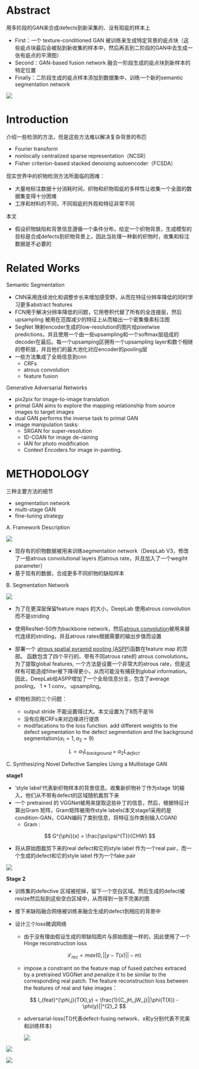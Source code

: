 # Abstract

用多阶段的GAN来合成defects到新采集的、没有瑕疵的样本上

- First：一个 texture-conditioned GAN 被训练来生成特定背景的疵点块（这些疵点块最后会被贴到新收集的样本中，然后再丢到二阶段的GAN中去生成一张有疵点的平滑图）
- Second：GAN-based fusion network 融合一阶段生成的疵点块到新样本的特定位置
- Finally：二阶段生成的疵点样本添加到数据集中，训练一个新的semantic segmentation network

![](./img/Defect_Samples.png)

# Introduction

介绍一些检测的方法，但是这些方法难以解决复杂背景的布匹

- Fourier transform
- nonlocally centralized sparse representation（NCSR）
- Fisher criterion-based stacked denoising autoencoder（FCSDA）

现实世界中的织物检测方法所面临的困难：

- 大量地标注数据十分消耗时间，织物和织物瑕疵的多样性让收集一个全面的数据集变得十分困难
- 工序和材料的不同，不同瑕疵的外观和特征非常不同

本文

- 假设织物缺陷和背景信息遵循一个条件分布，给定一个织物背景，生成模型的目标是合成defects到织物背景上，因此当处理一种新的织物时，收集和标注数据是不必要的



# Related Works

Semantic Segmentation

- CNN采用连续池化和调整步长来增加感受野，从而在特征分辨率降低的同时学习更多abstract features
- FCN用于解决分辨率降低的问题，它用卷积代替了所有的全连接层，然后upsampling 被用在范围减少的特征上从而输出一个密集像素标注图
- SegNet 映射encoder生成的low-resolution的图片给pixelwise predictions，并且使用一个由一些upsampling和一个softmax层组成的decoder在最后。每一个upsamping区拥有一个upsampling layer和数个相继的卷积层，并且他们的最大池化对应encoder的pooling层
- 一些方法集成了全局信息到cnn
  - CRFs
  - atrous convolution
  - feature fusion

Generative Adversarial Networks

- pix2pix for image-to-image translation
- primal GAN aims to explore the mapping relationship from source images to target images
- dual GAN performs the inverse task to primal GAN
- image manipulation tasks:
  - SRGAN for super-resolution
  - ID-CGAN for image de-raining
  - IAN  for photo modification
  - Context Encoders  for image in-painting.

# METHODOLOGY

三种主要方法的细节

- segmentation network
- multi-stage GAN
- fine-tuning strategy



A. Framework Description

![](img/architecture.png)

- 现存有的织物数据被用来训练segmentation network（DeepLab V3，修改了一些atrous convolutional layers 的atrous rate，并且加入了一个wegiht parameter）
- 基于现有的数据，合成更多不同织物的缺陷样本



B. Segmentation Network

![](img/DeepLab.png)

- 为了在更深层保留feature maps 的大小，DeepLab 使用atrous convolution 而不是striding
- 使用ResNet-50作为backbone network，然后[atrous convolution](https://mp.weixin.qq.com/s/3bMvVYiXc7LulNoXw5duqA)被用来替代连续的striding，并且atrous rates根据需要的输出步值而设置
- 部署一个  [atrous spatial pyramid pooling (ASPP)](https://zhuanlan.zhihu.com/p/141685352)函数在feature map 的顶部。 函数包含了四个平行的、带有不同atrous rate的 atrous convolutions。为了提取global features, 一个方法是设置一个非常大的atrous rate，但是这样有可能造成filter被下降得更小，从而可能没有捕获到global information。因此，DeepLab给ASPP增加了一个全局信息分支，包含了average pooling， 1 * 1 conv， upsampling。

- 织物检测的三个问题：

  - output stride 不能设置得过大。本文设置为了8而不是16
  - 没有应用CRFs来对边缘进行提炼
  - modifacations to the loss function. add different weights to the defect segmentation to the defect segmentation and the background segmentation($\alpha_1 = 1, \alpha_2 = 9$)

  $$
  L = \alpha_1 L_{background} + \alpha_2L_{defect}
  $$

  

C. Synthesizing Novel Defective Samples Using a Multistage GAN

**stage1**

- ‘style label’代表新织物样本的背景信息。收集新织物补丁作为stage 1的输入，他们从不带有defect的区域随机裁剪下来
- 一个 pretrained 的 VGGNet被用来提取这些补丁的信息，然后，根据特征计算出Gram 矩阵，Gram矩阵被用作style labels(本文stage1采用的是condition-GAN，CGAN编码了类别信息，将特征当作类别输入CGAN)
  - Gram :

$$
G^{\phi}(x) = \frac{\psi\psi^{T}}{CHW}
$$

- 将从原始图裁剪下来的real defect和它的style label 作为一个real pair，而一个生成的defect和它的style label 作为一个fake pair

![](img/CGAN-loss.png)

**Stage 2**

- 训练集的defective 区域被挖掉，留下一个空白区域。然后生成的defect被resize然后贴到这些空白区域中，从而得到一张不完美的图

- 接下来缺陷融合网络被训练来融合生成的defect到相应的背景中

- 设计三个loss微调网络

  - 由于没有理由假设生成的带缺陷图片与原始图是一样的，因此使用了一个Hinge reconstruction loss

  $$
  \mathcal{L}_{rec} = max(0, ||y - T(x) || - m) 
  $$

  
  - impose a constraint on the feature map of fused patches extraced by a pretrained VGGNet and penalize it to be similar to the corresponding real patch. The feature reconstruction loss between the features of real and fake images：

  $$
  l_{feat}^{\phi,j}(T(X),y) = \frac{1}{C_jH_jW_j}||\phi(T(X)) - \phi(y)||^{2}_2
  $$

  - adversarial-loss(T()代表defect-fusing network、x和y分别代表不完美和训练样本)

    ![](img/adversarial-loss.png)

![](img/two-stage.png)

![](img/result.png)